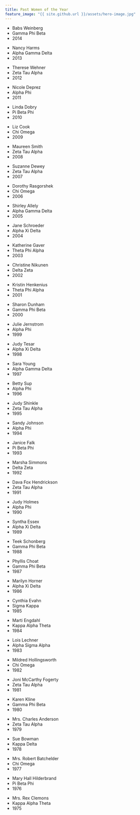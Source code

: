 ```yaml
---
title: Past Women of the Year
feature_image: "{{ site.github.url }}/assets/hero-image.jpg"
---
```


<div>
<ul>
<li>Babs Weinberg</li>
<li>Gamma Phi Beta</li>
<li>2014</li>
</ul>
<ul>
<li>Nancy Harms</li>
<li>Alpha Gamma Delta</li>
<li>2013</li>
</ul>
<ul>
<li>Therese Wehner</li>
<li>Zeta Tau Alpha</li>
<li>2012</li>
</ul>
<ul>
<li>Nicole Deprez</li>
<li>Alpha Phi</li>
<li>2011</li>
</ul>
<ul>
<li>Linda Dobry</li>
<li>Pi Beta Phi</li>
<li>2010</li>
</ul>
<ul>
<li>Liz Cook</li>
<li>Chi Omega</li>
<li>2009</li>
</ul>
<ul>
<li>Maureen Smith</li>
<li>Zeta Tau Alpha</li>
<li>2008</li>
</ul>
<ul>
<li>Suzanne Dewey</li>
<li>Zeta Tau Alpha</li>
<li>2007</li>
</ul>
<ul>
<li>Dorothy Rasgorshek</li>
<li>Chi Omega</li>
<li>2006</li>
</ul>
<ul>
<li>Shirley Allely</li>
<li>Alpha Gamma Delta</li>
<li>2005</li>
</ul>
<ul>
<li>Jane Schroeder</li>
<li>Alpha Xi Delta</li>
<li>2004</li>
</ul>
<ul>
<li>Katherine Gaver</li>
<li>Theta Phi Alpha</li>
<li>2003</li>
</ul>
<ul>
<li>Christine Nikunen</li>
<li>Delta Zeta</li>
<li>2002</li>
</ul>
<ul>
<li>Kristin Henkenius</li>
<li>Theta Phi Alpha</li>
<li>2001</li>
</ul>
<ul>
<li>Sharon Dunham</li>
<li>Gamma Phi Beta</li>
<li>2000</li>
</ul>
<ul>
<li>Julie Jernstrom</li>
<li>Alpha Phi</li>
<li>1999</li>
</ul>
<ul>
<li>Judy Tesar</li>
<li>Alpha Xi Delta</li>
<li>1998</li>
</ul>
<ul>
<li>Sara Young</li>
<li>Alpha Gamma Delta</li>
<li>1997</li>
</ul>
<ul>
<li>Betty Sup</li>
<li>Alpha Phi</li>
<li>1996</li>
</ul>
<ul>
<li>Judy Shinkle</li>
<li>Zeta Tau Alpha</li>
<li>1995</li>
</ul>
<ul>
<li>Sandy Johnson</li>
<li>Alpha Phi</li>
<li>1994</li>
</ul>
<ul>
<li>Janice Falk</li>
<li>Pi Beta Phi</li>
<li>1993</li>
</ul>
<ul>
<li>Marsha Simmons</li>
<li>Delta Zeta</li>
<li>1992</li>
</ul>
<ul>
<li>Dava Fox Hendrickson</li>
<li>Zeta Tau Alpha</li>
<li>1991</li>
</ul>
<ul>
<li>Judy Holmes</li>
<li>Alpha Phi</li>
<li>1990</li>
</ul>
<ul>
<li>Syntha Essex</li>
<li>Alpha Xi Delta</li>
<li>1989</li>
</ul>
<ul>
<li>Teek Schonberg</li>
<li>Gamma Phi Beta</li>
<li>1988</li>
</ul>
<ul>
<li>Phyllis Choat</li>
<li>Gamma Phi Beta</li>
<li>1987</li>
</ul>
<ul>
<li>Marilyn Horner</li>
<li>Alpha Xi Delta</li>
<li>1986</li>
</ul>
<ul>
<li>Cynthia Evahn</li>
<li>Sigma Kappa</li>
<li>1985</li>
</ul>
<ul>
<li>Marti Engdahl</li>
<li>Kappa Alpha Theta</li>
<li>1984</li>
</ul>
<ul>
<li>Lois Lechner</li>
<li>Alpha Sigma Alpha</li>
<li>1983</li>
</ul>
<ul>
<li>Mildred Hollingsworth</li>
<li>Chi Omega</li>
<li>1982</li>
</ul>
<ul>
<li>Joni McCarthy Fogerty</li>
<li>Zeta Tau Alpha</li>
<li>1981</li>
</ul>
<ul>
<li>Karen Kline</li>
<li>Gamma Phi Beta</li>
<li>1980</li>
</ul>
<ul>
<li>Mrs. Charles Anderson</li>
<li>Zeta Tau Alpha</li>
<li>1979</li>
</ul>
<ul>
<li>Sue Bowman</li>
<li>Kappa Delta</li>
<li>1978</li>
</ul>
<ul>
<li>Mrs. Robert Batchelder</li>
<li>Chi Omega</li>
<li>1977</li>
</ul>
<ul>
<li>Mary Hall Hilderbrand</li>
<li>Pi Beta Phi</li>
<li>1976</li>
</ul>
<ul>
<li>Mrs. Rex Clemons</li>
<li>Kappa Alpha Theta</li>
<li>1975</li>
</ul>
</div>
